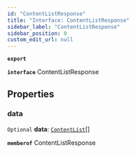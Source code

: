 ```yaml
---
id: "ContentListResponse"
title: "Interface: ContentListResponse"
sidebar_label: "ContentListResponse"
sidebar_position: 0
custom_edit_url: null
---
```


**`export`**

**`interface`** ContentListResponse

## Properties

### data

 `Optional` **data**: [`ContentList`](ContentList.md)[]

**`memberof`** ContentListResponse
